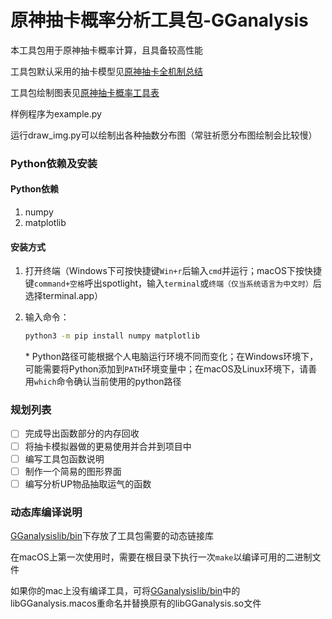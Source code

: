 # 原神抽卡概率分析工具包-GGanalysis

本工具包用于原神抽卡概率计算，且具备较高性能

工具包默认采用的抽卡模型见[原神抽卡全机制总结](https://www.bilibili.com/read/cv10468091)

工具包绘制图表见[原神抽卡概率工具表](https://www.bilibili.com/read/cv12616453)

样例程序为example.py

运行draw_img.py可以绘制出各种抽数分布图（常驻祈愿分布图绘制会比较慢）

### Python依赖及安装
#### Python依赖
1. numpy
2. matplotlib
#### 安装方式
1. 打开终端（Windows下可按快捷键`Win+r`后输入`cmd`并运行；macOS下按快捷键`command+空格`呼出spotlight，输入`terminal`或`终端（仅当系统语言为中文时）`后选择terminal.app）

2. 输入命令：

	```bash
	python3 -m pip install numpy matplotlib
	```

	\* Python路径可能根据个人电脑运行环境不同而变化；在Windows环境下，可能需要将Python添加到`PATH`环境变量中；在macOS及Linux环境下，请善用`which`命令确认当前使用的python路径

### 规划列表

- [ ] 完成导出函数部分的内存回收
- [ ] 将抽卡模拟器做的更易使用并合并到项目中
- [ ] 编写工具包函数说明
- [ ] 制作一个简易的图形界面
- [ ] 编写分析UP物品抽取运气的函数

### 动态库编译说明

[GGanalysislib/bin](GGanalysislib/bin)下存放了工具包需要的动态链接库

在macOS上第一次使用时，需要在根目录下执行一次`make`以编译可用的二进制文件

如果你的mac上没有编译工具，可将[GGanalysislib/bin](GGanalysislib/bin)中的libGGanalysis.macos重命名并替换原有的libGGanalysis.so文件